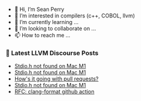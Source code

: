 - 👋 Hi, I’m Sean Perry
- 👀 I’m interested in compilers (c++, COBOL, llvm)
- 🌱 I’m currently learning ...
- 💞️ I’m looking to collaborate on ...
- 📫 How to reach me ...

<!---
s66perry/s66perry is a ✨ special ✨ repository because its `README.md` (this file) appears on your GitHub profile.
You can click the Preview link to take a look at your changes.
--->
### 📕 Latest LLVM Discourse Posts

<!-- DISCOURSE-LLVM:START -->
- [Stdio.h not found on Mac M1](https://discourse.llvm.org/t/stdio-h-not-found-on-mac-m1/73532#post_3)
- [Stdio.h not found on Mac M1](https://discourse.llvm.org/t/stdio-h-not-found-on-mac-m1/73532#post_2)
- [How&#39;s it going with pull requests?](https://discourse.llvm.org/t/hows-it-going-with-pull-requests/73467?page=2#post_36)
- [Stdio.h not found on Mac M1](https://discourse.llvm.org/t/stdio-h-not-found-on-mac-m1/73532#post_1)
- [RFC: clang-format github action](https://discourse.llvm.org/t/rfc-clang-format-github-action/73391?page=2#post_33)
<!-- DISCOURSE-LLVM:END -->
